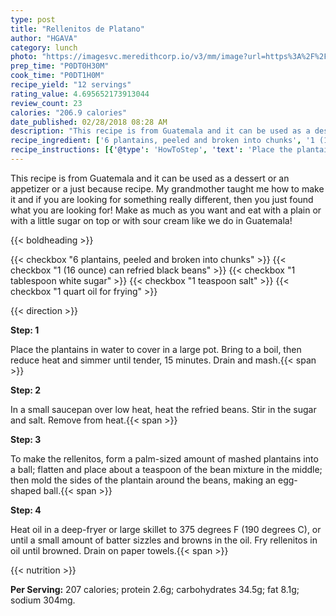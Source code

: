 ```yaml
---
type: post
title: "Rellenitos de Platano"
author: "HGAVA"
category: lunch
photo: "https://imagesvc.meredithcorp.io/v3/mm/image?url=https%3A%2F%2Fimages.media-allrecipes.com%2Fuserphotos%2F20929.jpg"
prep_time: "P0DT0H30M"
cook_time: "P0DT1H0M"
recipe_yield: "12 servings"
rating_value: 4.695652173913044
review_count: 23
calories: "206.9 calories"
date_published: 02/28/2018 08:28 AM
description: "This recipe is from Guatemala and it can be used as a dessert or an appetizer or a just because recipe.  My grandmother taught me how to make it and if you are looking for something really different, then you just found what you are looking for!  Make as much as you want and eat with a plain or with a little sugar on top or with sour cream like we do in Guatemala!"
recipe_ingredient: ['6 plantains, peeled and broken into chunks', '1 (16 ounce) can refried black beans', '1 tablespoon white sugar', '1 teaspoon salt', '1 quart oil for frying']
recipe_instructions: [{'@type': 'HowToStep', 'text': 'Place the plantains in water to cover in a large pot.  Bring to a boil, then reduce heat and simmer until tender, 15 minutes.  Drain and mash.\n'}, {'@type': 'HowToStep', 'text': 'In a small saucepan over low heat, heat the refried beans.  Stir in the sugar and salt.  Remove from heat.\n'}, {'@type': 'HowToStep', 'text': 'To make the rellenitos, form a palm-sized amount of mashed plantains into a ball; flatten and place about a teaspoon of the bean mixture in the middle; then mold the sides of the plantain around the beans, making an egg-shaped ball.\n'}, {'@type': 'HowToStep', 'text': 'Heat oil in a deep-fryer or large skillet to 375 degrees F (190 degrees C), or until a small amount of batter sizzles and browns in the oil.  Fry rellenitos in oil until browned.  Drain on paper towels.\n'}]
---
```


This recipe is from Guatemala and it can be used as a dessert or an appetizer or a just because recipe.  My grandmother taught me how to make it and if you are looking for something really different, then you just found what you are looking for!  Make as much as you want and eat with a plain or with a little sugar on top or with sour cream like we do in Guatemala! 

{{< boldheading >}}

{{< checkbox "6  plantains, peeled and broken into chunks" >}}
{{< checkbox "1 (16 ounce) can refried black beans" >}}
{{< checkbox "1 tablespoon white sugar" >}}
{{< checkbox "1 teaspoon salt" >}}
{{< checkbox "1 quart oil for frying" >}}


{{< direction >}}

**Step: 1**

Place the plantains in water to cover in a large pot.  Bring to a boil, then reduce heat and simmer until tender, 15 minutes.  Drain and mash.{{< span >}}

**Step: 2**

In a small saucepan over low heat, heat the refried beans.  Stir in the sugar and salt.  Remove from heat.{{< span >}}

**Step: 3**

To make the rellenitos, form a palm-sized amount of mashed plantains into a ball; flatten and place about a teaspoon of the bean mixture in the middle; then mold the sides of the plantain around the beans, making an egg-shaped ball.{{< span >}}

**Step: 4**

Heat oil in a deep-fryer or large skillet to 375 degrees F (190 degrees C), or until a small amount of batter sizzles and browns in the oil.  Fry rellenitos in oil until browned.  Drain on paper towels.{{< span >}}

{{< nutrition >}}

**Per Serving:** 207 calories; protein 2.6g; carbohydrates 34.5g; fat 8.1g; sodium 304mg.